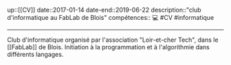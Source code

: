 up::[[CV]]
date::2017-01-14
date-end::2019-06-22
description::"club d'informatique au FabLab de Blois"
compétences:: 💻
#CV #informatique 

---
Club d'informatique organisé par l'association "Loir-et-cher Tech", dans le [[FabLab]] de Blois.
Initiation à la programmation et à l'algorithmie dans différents langages.

